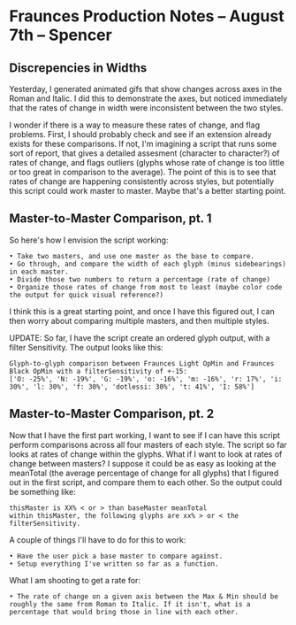 # Fraunces Production Notes – August 7th – Spencer

## Discrepencies in Widths

Yesterday, I generated animated gifs that show changes across axes in the Roman and Italic. I did this to demonstrate the axes, but noticed immediately that the rates of change in width were inconsistent between the two styles. 

I wonder if there is a way to measure these rates of change, and flag problems. First, I should probably check and see if an extension already exists for these comparisons. If not, I'm imagining a script that runs some sort of report, that gives a detailed assesment (character to character?) of rates of change, and flags outliers (glyphs whose rate of change is too little or too great in comparison to the average). The point of this is to see that rates of change are happening consistently across styles, but potentially this script could work master to master. Maybe that's a better starting point.

## Master-to-Master Comparison, pt. 1

So here's how I envision the script working:

	• Take two masters, and use one master as the base to compare.
	• Go through, and compare the width of each glyph (minus sidebearings) in each master.
	• Divide those two numbers to return a percentage (rate of change)
	• Organize those rates of change from most to least (maybe color code the output for quick visual reference?)

I think this is a great starting point, and once I have this figured out, I can then worry about comparing multiple masters, and then multiple styles.

UPDATE: So far, I have the script create an ordered glyph output, with a filter Sensitivity. The output looks like this:

```
Glyph-to-glyph comparison between Fraunces Light OpMin and Fraunces Black OpMin with a filterSensitivity of +-15:
['O: -25%', 'N: -19%', 'G: -19%', 'o: -16%', 'm: -16%', 'r: 17%', 'i: 30%', 'l: 30%', 'f: 30%', 'dotlessi: 30%', 't: 41%', 'I: 58%']
```

## Master-to-Master Comparison, pt. 2

Now that I have the first part working, I want to see if I can have this script perform comparisons across all four masters of each style. The script so far looks at rates of change within the glyphs. What if I want to look at rates of change between masters? I suppose it could be as easy as looking at the meanTotal (the average percentage of change for all glyphs) that I figured out in the first script, and compare them to each other. So the output could be something like: 

```
thisMaster is XX% < or > than baseMaster meanTotal
within thisMaster, the following glyphs are xx% > or < the filterSensitivity.
```

A couple of things I'll have to do for this to work:

	• Have the user pick a base master to compare against.
	• Setup everything I've written so far as a function.

What I am shooting to get a rate for:

	• The rate of change on a given axis between the Max & Min should be roughly the same from Roman to Italic. If it isn't, what is a percentage that would bring those in line with each other.
